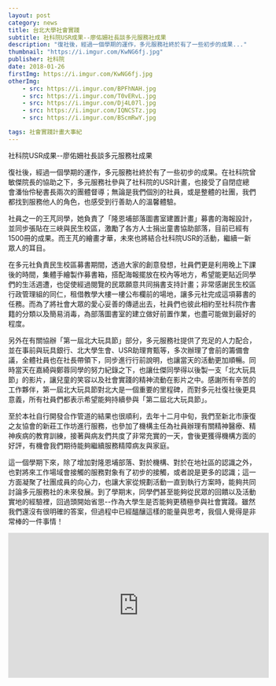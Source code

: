 ```yaml
---
layout: post
category: news
title: 台北大學社會實踐
subtitle: 社科院USR成果--廖佑姍社長談多元服務社成果
description: "復社後，經過一個學期的運作，多元服務社終於有了一些初步的成果..."
thumbnail: "https://i.imgur.com/KwNG6fj.jpg"
publisher: 社科院
date: 2018-01-26
firstImg: https://i.imgur.com/KwNG6fj.jpg
otherImg:
    - src: https://i.imgur.com/BPFhNAH.jpg
    - src: https://i.imgur.com/T0vERvL.jpg
    - src: https://i.imgur.com/Dj4L07l.jpg
    - src: https://i.imgur.com/IQNCSTz.jpg
    - src: https://i.imgur.com/BScmRwY.jpg

tags: 社會實踐計畫大事紀
---
```


社科院USR成果--廖佑姍社長談多元服務社成果

復社後，經過一個學期的運作，多元服務社終於有了一些初步的成果。在社科院曾敏傑院長的協助之下，多元服務社參與了社科院的USR計畫，也接受了自閉症總會潘怡伶秘書長兩次的團體督導；無論是我們個別的社員，或是整體的社團，我們都找到服務他人的角色，也感受到行善助人的溫馨體驗。

社員之一的王芃同學，她負責了「隆恩埔部落圖書室建置計畫」募書的海報設計，並同步張貼在三峽與民生校區，激勵了各方人士捐出童書協助部落，目前已經有1500冊的成果。而王芃的繪畫才華，未來也將結合社科院USR的活動，繼續一新眾人的耳目。

在多元社負責民生校區募書期間，透過大家的創意發想，社員們更是利用晚上下課後的時間，集體手繪製作募書箱，搭配海報擺放在校內等地方，希望能更貼近同學們的生活週遭，也促使經過閱覽的民眾願意共同捐書支持計畫；非常感謝民生校區行政管理組的同仁，租借教學大樓一樓公布欄前的場地，讓多元社完成這項募書的任務。而為了將社會大眾的愛心妥善的傳遞出去，社員們也彼此相約至社科院作書籍的分類以及簡易消毒，為部落圖書室的建立做好前置作業，也盡可能做到最好的程度。

另外在有關協辦「第一屆北大玩具節」部分，多元服務社提供了充足的人力配合，並在事前與玩具銀行、北大學生會、USR助理育甄等，多次辦理了會前的籌備會議，全體社員也在社長帶領下，同步進行行前說明，也讓當天的活動更加順暢。同時當天在嘉綺與鄭蓉同學的努力紀錄之下，也讓仕傑同學得以後製一支「北大玩具節」的影片，讓兒童的笑容以及社會實踐的精神流動在影片之中。感謝所有辛苦的工作夥伴，第一屆北大玩具節對北大是一個重要的里程碑，而對多元社復社後更具意義，所有社員們都表示希望能夠持續參與「第二屆北大玩具節」。

至於本社自行開發合作管道的結果也很順利，去年十二月中旬，我們至新北市康復之友協會的新莊工作坊進行服務，也參加了機構主任為社員辦理有關精神醫療、精神疾病的教育訓練，接著與病友們共度了非常充實的一天，會後更獲得機構方面的好評，有機會我們期待能夠繼續服務精障病友與家庭。

這一個學期下來，除了增加對隆恩埔部落、對於機構、對於在地社區的認識之外，也對將來工作場域會接觸的服務對象有了初步的接觸，或者說是更多的認識；這一方面凝聚了社團成員的向心力，也讓大家從規劃活動一直到執行方案時，能夠共同討論多元服務社的未來發展。到了學期末，同學們甚至能夠從民眾的回饋以及活動實地的經驗裡，回過頭開始省思--作為大學生是否能夠更積極參與社會實踐。雖然我們還沒有很明確的答案，但過程中已經醞釀這樣的能量與思考，我個人覺得是非常棒的一件事情！

<iframe width="530" height="295" src="https://www.youtube.com/embed/NuoRanO8_GQ" frameborder="0" allow="autoplay; encrypted-media" allowfullscreen></iframe>